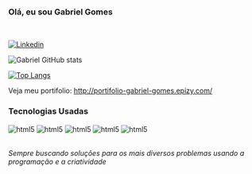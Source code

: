 ### Olá, eu sou Gabriel Gomes 
<br>

[![Linkedin](https://img.shields.io/badge/LinkedIn-0077B5?style=for-the-badge&logo=linkedin&logoColor=white)](https://www.linkedin.com/in/gabriel-gomes-da-silva-ba66641ba/)


![Gabriel GitHub stats](https://github-readme-stats.vercel.app/api?username=gabrielgomessds&show_icons=true&theme=dark)

[![Top Langs](https://github-readme-stats.vercel.app/api/top-langs/?username=gabrielgomessds&layout=compact)](https://github.com/anuraghazra/github-readme-stats)


Veja meu portifolio: http://portifolio-gabriel-gomes.epizy.com/

### Tecnologias Usadas

<div style="display: inline_block">

<img src="https://img.shields.io/badge/HTML5-E34F26?style=for-the-badge&logo=html5&logoColor=white" alt="html5" align="center">

<img src="https://img.shields.io/badge/CSS3-1572B6?style=for-the-badge&logo=css3&logoColor=white" alt="html5" align="center">

<img src="https://img.shields.io/badge/JavaScript-F7DF1E?style=for-the-badge&logo=javascript&logoColor=black" alt="html5" align="center">

<img src="https://img.shields.io/badge/PHP-777BB4?style=for-the-badge&logo=php&logoColor=white" alt="html5" align="center">

<img src="https://img.shields.io/badge/MySQL-00000F?style=for-the-badge&logo=mysql&logoColor=white" alt="html5" align="center">

</div><br>

<i>Sempre buscando soluções para os mais diversos problemas usando a programação e a criatividade</i>
